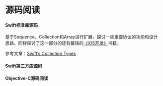 # 源码阅读

#### Swift标准库源码

基于Sequence、Collection和Array进行扩展，探讨一些重要协议的功能和设计思路。同样探讨了这一部分的还有戴铭的[《iOS开发》]()书籍。

参考文章：[Swiftʼs Collection Types](https://harshil.net/blog/swift-sequence-collection-array)

#### Swift第三方库源码



#### Objective-C源码阅读

